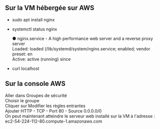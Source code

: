 ## Sur la VM hébergée sur AWS

* sudo apt install nginx 

* systemctl status nginx 

   ●  nginx.service - A high performance web server and a reverse proxy server  
   Loaded: loaded (/lib/systemd/system/nginx.service; enabled; vendor preset: en  
   Active: active (running) since   

* curl localhost

<!DOCTYPE html>
<html>
<head>
<title>Welcome to nginx!</title>

## Sur la console AWS

Aller dans Groupes de sécurité  
Choisir le groupe  
Cliquer sur Modifier les règles entrantes  
Ajouter HTTP - TCP - Port 80 - Source 0.0.0.0/0  
On peut maintenant atteindre le serveur web installé sur la VM à l'adresse :  
ec2-54-224-112-80.compute-1.amazonaws.com
